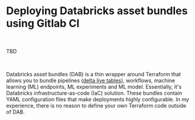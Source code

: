 # Deploying Databricks asset bundles using Gitlab CI

&nbsp;

TBD

&nbsp;

Databricks asset bundles (DAB) is a thin wrapper around Terraform that allows you to bundle pipelines ([delta live tables](https://www.databricks.com/product/delta-live-tables)), workflows, machine learning (ML) endpoints, ML experiments and ML model. Essentially, it's Databricks infrastructure-as-code (IaC) solution. These bundles contain YAML configuration files that make deployments highly configurable. In my experience, there is no reason to define your own Terraform code outside of DAB.

